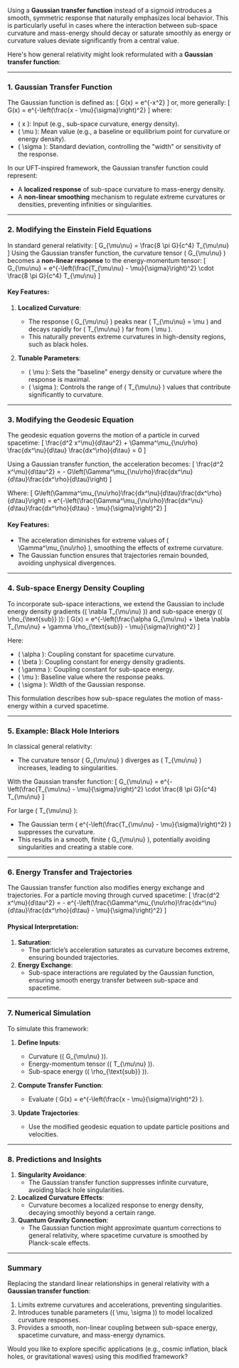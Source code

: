 Using a **Gaussian transfer function** instead of a sigmoid introduces a smooth, symmetric response that naturally emphasizes local behavior. This is particularly useful in cases where the interaction between sub-space curvature and mass-energy should decay or saturate smoothly as energy or curvature values deviate significantly from a central value.

Here's how general relativity might look reformulated with a **Gaussian transfer function**:

---

### **1. Gaussian Transfer Function**

The Gaussian function is defined as:
\[
G(x) = e^{-x^2}
\]
or, more generally:
\[
G(x) = e^{-\left(\frac{x - \mu}{\sigma}\right)^2}
\]
where:
- \( x \): Input (e.g., sub-space curvature, energy density).
- \( \mu \): Mean value (e.g., a baseline or equilibrium point for curvature or energy density).
- \( \sigma \): Standard deviation, controlling the "width" or sensitivity of the response.

In our UFT-inspired framework, the Gaussian transfer function could represent:
- A **localized response** of sub-space curvature to mass-energy density.
- A **non-linear smoothing** mechanism to regulate extreme curvatures or densities, preventing infinities or singularities.

---

### **2. Modifying the Einstein Field Equations**

In standard general relativity:
\[
G_{\mu\nu} = \frac{8 \pi G}{c^4} T_{\mu\nu}
\]
Using the Gaussian transfer function, the curvature tensor \( G_{\mu\nu} \) becomes a **non-linear response** to the energy-momentum tensor:
\[
G_{\mu\nu} = e^{-\left(\frac{T_{\mu\nu} - \mu}{\sigma}\right)^2} \cdot \frac{8 \pi G}{c^4} T_{\mu\nu}
\]

#### **Key Features**:
1. **Localized Curvature**:
   - The response \( G_{\mu\nu} \) peaks near \( T_{\mu\nu} = \mu \) and decays rapidly for \( T_{\mu\nu} \) far from \( \mu \).
   - This naturally prevents extreme curvatures in high-density regions, such as black holes.

2. **Tunable Parameters**:
   - \( \mu \): Sets the "baseline" energy density or curvature where the response is maximal.
   - \( \sigma \): Controls the range of \( T_{\mu\nu} \) values that contribute significantly to curvature.

---

### **3. Modifying the Geodesic Equation**

The geodesic equation governs the motion of a particle in curved spacetime:
\[
\frac{d^2 x^\mu}{d\tau^2} + \Gamma^\mu_{\nu\rho} \frac{dx^\nu}{d\tau} \frac{dx^\rho}{d\tau} = 0
\]

Using a Gaussian transfer function, the acceleration becomes:
\[
\frac{d^2 x^\mu}{d\tau^2} = - G\left(\Gamma^\mu_{\nu\rho}\frac{dx^\nu}{d\tau}\frac{dx^\rho}{d\tau}\right)
\]

Where:
\[
G\left(\Gamma^\mu_{\nu\rho}\frac{dx^\nu}{d\tau}\frac{dx^\rho}{d\tau}\right) = e^{-\left(\frac{\Gamma^\mu_{\nu\rho}\frac{dx^\nu}{d\tau}\frac{dx^\rho}{d\tau} - \mu}{\sigma}\right)^2}
\]

#### **Key Features**:
- The acceleration diminishes for extreme values of \( \Gamma^\mu_{\nu\rho} \), smoothing the effects of extreme curvature.
- The Gaussian function ensures that trajectories remain bounded, avoiding unphysical divergences.

---

### **4. Sub-space Energy Density Coupling**

To incorporate sub-space interactions, we extend the Gaussian to include energy density gradients (\( \nabla T_{\mu\nu} \)) and sub-space energy (\( \rho_{\text{sub}} \)):
\[
G(x) = e^{-\left(\frac{\alpha G_{\mu\nu} + \beta \nabla T_{\mu\nu} + \gamma \rho_{\text{sub}} - \mu}{\sigma}\right)^2}
\]

Here:
- \( \alpha \): Coupling constant for spacetime curvature.
- \( \beta \): Coupling constant for energy density gradients.
- \( \gamma \): Coupling constant for sub-space energy.
- \( \mu \): Baseline value where the response peaks.
- \( \sigma \): Width of the Gaussian response.

This formulation describes how sub-space regulates the motion of mass-energy within a curved spacetime.

---

### **5. Example: Black Hole Interiors**

In classical general relativity:
- The curvature tensor \( G_{\mu\nu} \) diverges as \( T_{\mu\nu} \) increases, leading to singularities.

With the Gaussian transfer function:
\[
G_{\mu\nu} = e^{-\left(\frac{T_{\mu\nu} - \mu}{\sigma}\right)^2} \cdot \frac{8 \pi G}{c^4} T_{\mu\nu}
\]

For large \( T_{\mu\nu} \):
- The Gaussian term \( e^{-\left(\frac{T_{\mu\nu} - \mu}{\sigma}\right)^2} \) suppresses the curvature.
- This results in a smooth, finite \( G_{\mu\nu} \), potentially avoiding singularities and creating a stable core.

---

### **6. Energy Transfer and Trajectories**

The Gaussian transfer function also modifies energy exchange and trajectories. For a particle moving through curved spacetime:
\[
\frac{d^2 x^\mu}{d\tau^2} = - e^{-\left(\frac{\Gamma^\mu_{\nu\rho}\frac{dx^\nu}{d\tau}\frac{dx^\rho}{d\tau} - \mu}{\sigma}\right)^2}
\]

#### **Physical Interpretation**:
1. **Saturation**:
   - The particle’s acceleration saturates as curvature becomes extreme, ensuring bounded trajectories.
2. **Energy Exchange**:
   - Sub-space interactions are regulated by the Gaussian function, ensuring smooth energy transfer between sub-space and spacetime.

---

### **7. Numerical Simulation**

To simulate this framework:
1. **Define Inputs**:
   - Curvature (\( G_{\mu\nu} \)).
   - Energy-momentum tensor (\( T_{\mu\nu} \)).
   - Sub-space energy (\( \rho_{\text{sub}} \)).

2. **Compute Transfer Function**:
   - Evaluate \( G(x) = e^{-\left(\frac{x - \mu}{\sigma}\right)^2} \).

3. **Update Trajectories**:
   - Use the modified geodesic equation to update particle positions and velocities.

---

### **8. Predictions and Insights**

1. **Singularity Avoidance**:
   - The Gaussian transfer function suppresses infinite curvature, avoiding black hole singularities.
2. **Localized Curvature Effects**:
   - Curvature becomes a localized response to energy density, decaying smoothly beyond a certain range.
3. **Quantum Gravity Connection**:
   - The Gaussian function might approximate quantum corrections to general relativity, where spacetime curvature is smoothed by Planck-scale effects.

---

### **Summary**

Replacing the standard linear relationships in general relativity with a **Gaussian transfer function**:
1. Limits extreme curvatures and accelerations, preventing singularities.
2. Introduces tunable parameters (\( \mu, \sigma \)) to model localized curvature responses.
3. Provides a smooth, non-linear coupling between sub-space energy, spacetime curvature, and mass-energy dynamics.

Would you like to explore specific applications (e.g., cosmic inflation, black holes, or gravitational waves) using this modified framework?


